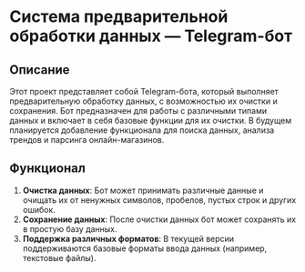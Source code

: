 # Система предварительной обработки данных — Telegram-бот

## Описание

Этот проект представляет собой Telegram-бота, который выполняет предварительную обработку данных, с возможностью их очистки и сохранения. Бот предназначен для работы с различными типами данных и включает в себя базовые функции для их очистки. В будущем планируется добавление функционала для поиска данных, анализа трендов и парсинга онлайн-магазинов.

## Функционал

1. **Очистка данных**: Бот может принимать различные данные и очищать их от ненужных символов, пробелов, пустых строк и других ошибок.
2. **Сохранение данных**: После очистки данных бот может сохранять их в простую базу данных.
3. **Поддержка различных форматов**: В текущей версии поддерживаются базовые форматы ввода данных (например, текстовые файлы).

